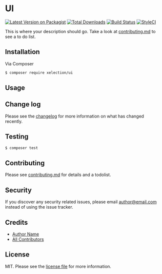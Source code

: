 # UI

[![Latest Version on Packagist][ico-version]][link-packagist]
[![Total Downloads][ico-downloads]][link-downloads]
[![Build Status][ico-travis]][link-travis]
[![StyleCI][ico-styleci]][link-styleci]

This is where your description should go. Take a look at [contributing.md](contributing.md) to see a to do list.

## Installation

Via Composer

``` bash
$ composer require xelection/ui
```

## Usage

## Change log

Please see the [changelog](changelog.md) for more information on what has changed recently.

## Testing

``` bash
$ composer test
```

## Contributing

Please see [contributing.md](contributing.md) for details and a todolist.

## Security

If you discover any security related issues, please email author@email.com instead of using the issue tracker.

## Credits

- [Author Name][link-author]
- [All Contributors][link-contributors]

## License

MIT. Please see the [license file](license.md) for more information.

[ico-version]: https://img.shields.io/packagist/v/xelection/ui.svg?style=flat-square
[ico-downloads]: https://img.shields.io/packagist/dt/xelection/ui.svg?style=flat-square
[ico-travis]: https://img.shields.io/travis/xelection/ui/master.svg?style=flat-square
[ico-styleci]: https://styleci.io/repos/12345678/shield

[link-packagist]: https://packagist.org/packages/xelection/ui
[link-downloads]: https://packagist.org/packages/xelection/ui
[link-travis]: https://travis-ci.org/xelection/ui
[link-styleci]: https://styleci.io/repos/12345678
[link-author]: https://github.com/xelection
[link-contributors]: ../../contributors
